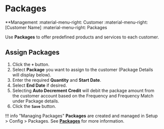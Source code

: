 # Packages
**Management :material-menu-right: Customer :material-menu-right: [Customer Name] :material-menu-right: Packages

Use **Packages** to offer predefined products and services to each customer. 

## Assign Packages

1. Click the **`+`** button.
2. Select **Package** you want to assign to the customer (Package Details will display below). 
2. Enter the required **Quantity** and **Start Date**.
2. Select **End Date** if desired. 
3. Selecting **Auto Decrement Credit** will debit the package amount from the customer account based on the Frequency and Frequency Match under Package details.
3. Click the **`Save`** button.

!!! info "Managing Packages"
    **Packages** are created and managed in Setup > Config > Packages. See **[Packages](https://docs.connexcs.com/setup/config/packages/)** for more information. 

